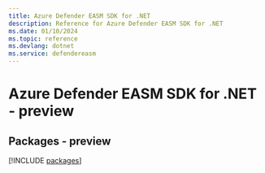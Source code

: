 ```yaml
---
title: Azure Defender EASM SDK for .NET
description: Reference for Azure Defender EASM SDK for .NET
ms.date: 01/10/2024
ms.topic: reference
ms.devlang: dotnet
ms.service: defendereasm
---
```

# Azure Defender EASM SDK for .NET - preview
## Packages - preview
[!INCLUDE [packages](defender-easm-index.md)]